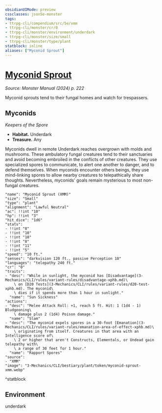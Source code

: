 ```yaml
---
obsidianUIMode: preview
cssclasses: json5e-monster
tags:
- ttrpg-cli/compendium/src/5e/xmm
- ttrpg-cli/monster/cr/0
- ttrpg-cli/monster/environment/underdark
- ttrpg-cli/monster/size/small
- ttrpg-cli/monster/type/plant
statblock: inline
aliases: ["Myconid Sprout"]
---
```

# [Myconid Sprout](3-Mechanics\CLI\bestiary\plant/myconid-sprout-xmm.md)
*Source: Monster Manual (2024) p. 222*  

Myconid sprouts tend to their fungal homes and watch for trespassers.

## Myconids

*Keepers of the Spore*

- **Habitat.** Underdark  
- **Treasure.** Any  

Myconids dwell in remote Underdark reaches overgrown with molds and mushrooms. These ambulatory fungal creatures tend to their sanctuaries and avoid becoming embroiled in the conflicts of other creatures. They use specialized spores to communicate, to alert one another to danger, and to defend themselves. When myconids encounter others beings, they use mind-linking spores to allow nearby creatures to telepathically share thoughts. Nevertheless, myconids' goals remain mysterious to most non-fungal creatures.

```statblock
"name": "Myconid Sprout (XMM)"
"size": "Small"
"type": "plant"
"alignment": "Lawful Neutral"
"ac": !!int "10"
"hp": !!int "3"
"hit_dice": "1d6"
"stats":
- !!int "8"
- !!int "10"
- !!int "10"
- !!int "8"
- !!int "11"
- !!int "5"
"speed": "10 ft."
"senses": "darkvision 120 ft., passive Perception 10"
"languages": "telepathy 240 ft."
"cr": "0"
"traits":
- "desc": "While in sunlight, the myconid has [Disadvantage](3-Mechanics/CLI/rules/variant-rules/disadvantage-xphb.md)\
    \ on [D20 Tests](3-Mechanics/CLI/rules/variant-rules/d20-test-xphb.md). The myconid\
    \ dies if it spends more than 1 hour in sunlight."
  "name": "Sun Sickness"
"actions":
- "desc": "Melee Attack Roll: +1, reach 5 ft. Hit: 1 (1d4 - 1) Bludgeoning\
    \ damage plus 2 (1d4) Poison damage."
  "name": "Slam"
- "desc": "The myconid expels spores in a 30-foot [Emanation](3-Mechanics/CLI/rules/variant-rules/emanation-area-of-effect-xphb.md)\
    \ originating from itself. Creatures in that area with an Intelligence score of\
    \ 2 or higher that aren't Constructs, Elementals, or Undead gain telepathy with\
    \ a range of 30 feet for 1 hour."
  "name": "Rapport Spores"
"source":
- "XMM"
"image": "3-Mechanics/CLI/bestiary/plant/token/myconid-sprout-xmm.webp"
```
^statblock

## Environment

underdark